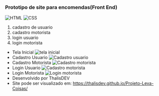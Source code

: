 ### Prototipo de site para encomendas(Front End)
![HTML](https://img.shields.io/badge/HTML-239120?style=for-the-badge&logo=html5&logoColor=white)
![CSS](https://img.shields.io/badge/CSS-239120?&style=for-the-badge&logo=css3&logoColor=white)

1. cadastro de usuario
2. cadastro motorista
3. login usuario
4. login motorista

- Tela Inicial
![tela inicial](https://i.imgur.com/vx8N1LU.png)
- Cadastro Usuario
![Cadastro usuario](https://i.imgur.com/7cd2HgL.png)
- Cadastro Motorista
![Cadastro motorista](https://i.imgur.com/7c4KKnB.png)
- Login Usuario
![Cadastro motorista](https://i.imgur.com/Yibi5CD.png)
- Login Motorista
![Login motorista](https://i.imgur.com/FBraslX.png)
- Desenvolvido por ThalisDEV
- Site pode ser visualizado em: https://thalisdev.github.io/Projeto-Leva-Coisas/
